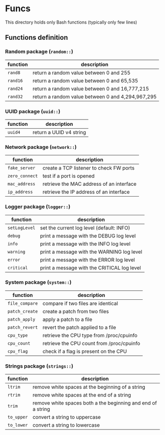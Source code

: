 # Funcs

This directory holds only Bash functions (typically only few lines)

## Functions definition

### Random package (`random::`)

| function | description |
| --- | --- |
| `rand8` | return a random value between 0 and 255 |
| `rand16` | return a random value between 0 and 65,535 |
| `rand24` | return a random value between 0 and 16,777,215 |
| `rand32` | return a random value between 0 and 4,294,967,295 |

### UUID package (`uuid::`)

| function | description |
| --- | --- |
| `uuid4` | return a UUID v4 string |

### Network package (`network::`)

| function | description |
| --- | --- |
| `fake_server` | create a TCP listener to check FW ports |
| `zero_connect` | test if a port is opened |
| `mac_address` | retrieve the MAC address of an interface |
| `ip_address` | retrieve the IP address of an interface |

### Logger package (`logger::`)

| function | description |
| --- | --- |
| `setLogLevel` | set the current log level (default: INFO) |
| `debug` | print a message with the DEBUG log level |
| `info` | print a message with the INFO log level |
| `warning` | print a message with the WARNING log level |
| `error` | print a message with the ERROR log level |
| `critical` | print a message with the CRITICAL log level |

### System package (`system::`)

| function | description |
| --- | --- |
| `file_compare` | compare if two files are identical |
| `patch_create` | create a patch from two files |
| `patch_apply` | apply a patch to a file |
| `patch_revert` | revert the patch applied to a file |
| `cpu_type` | retrieve the CPU type from /proc/cpuinfo |
| `cpu_count` | retrieve the CPU count from /proc/cpuinfo |
| `cpu_flag` | check if a flag is present on the CPU |

### Strings package (`strings::`)

| function | description |
| --- | --- |
| `ltrim` | remove white spaces at the beginning of a string |
| `rtrim` | remove white spaces at the end of a string |
| `trim` | remove white spaces both a the beginning and end of a string |
| `to_upper` | convert a string to uppercase |
| `to_lower` | convert a string to lowercase |
